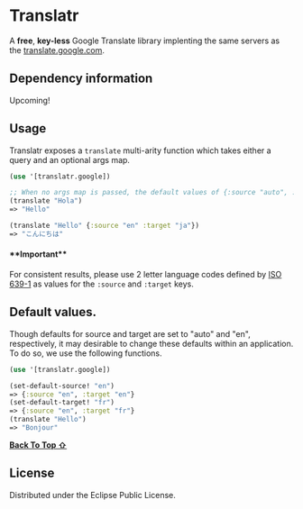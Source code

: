 Translatr
==========

A __free__, __key-less__ Google Translate library implenting the same servers as the [translate.google.com](https://translate.google.com/).

## Dependency information

Upcoming!

## Usage

Translatr exposes a `translate` multi-arity function which takes either a query and an optional args map.

``` clojure
(use '[translatr.google])

;; When no args map is passed, the default values of {:source "auto", :target "en"} are used.
(translate "Hola")
=> "Hello"

(translate "Hello" {:source "en" :target "ja"})
=> "こんにちは"
```
#### \*\*Important\*\*

For consistent results, please use 2 letter language codes defined by [ISO 639-1](https://en.wikipedia.org/wiki/List_of_ISO_639-1_codes) as values for the `:source` and `:target` keys.


## Default values.

Though defaults for source and target are set to "auto" and "en", respectively, it may desirable to change these defaults within an application. To do so, we use the following functions.

``` clojure
(use '[translatr.google])

(set-default-source! "en")
=> {:source "en", :target "en"}
(set-default-target! "fr")
=> {:source "en", :target "fr"}
(translate "Hello")
=> "Bonjour"
```

[**Back To Top ⇧**](#Translatr)

## License

Distributed under the Eclipse Public License.

